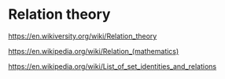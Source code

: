 # Relation theory

https://en.wikiversity.org/wiki/Relation_theory

https://en.wikipedia.org/wiki/Relation_(mathematics)

https://en.wikipedia.org/wiki/List_of_set_identities_and_relations
